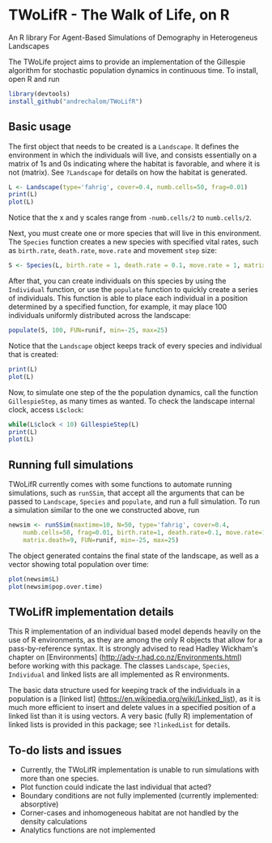 # TWoLifR - The Walk of Life, on R
An R library For Agent-Based Simulations of Demography in Heterogeneus Landscapes

The TWoLife project aims to provide an implementation of the Gillespie algorithm for
stochastic population dynamics in continuous time. To install, open R and run
```R
library(devtools)
install_github("andrechalom/TWoLifR")
```

## Basic usage

The first object that needs to be created is a `Landscape`. It defines the environment
in which the individuals will live, and consists essentially on a matrix of 1s and 0s
indicating where the habitat is favorable, and where it is not (matrix). See `?Landscape` 
for details on how the habitat is generated.
```R
L <- Landscape(type='fahrig', cover=0.4, numb.cells=50, frag=0.01)
print(L)
plot(L)
```

Notice that the x and y scales range from `-numb.cells/2` to `numb.cells/2`.

Next, you must create one or more species that will live in this environment. The `Species`
function creates a new species with specified vital rates, such as `birth.rate`, `death.rate`,
`move.rate` and movement `step` size:
```R
S <- Species(L, birth.rate = 1, death.rate = 0.1, move.rate = 1, matrix.death=9)
```

After that, you can create individuals on this species by using the `Individual` function,
or use the `populate` function to quickly create a series of individuals. This function
is able to place each individual in a position determined by a specified function, for example,
it may place 100 individuals uniformly distributed across the landscape:
```R
populate(S, 100, FUN=runif, min=-25, max=25)
```

Notice that the `Landscape` object keeps track of every species and individual that is created:
```R 
print(L)
plot(L)
```

Now, to simulate one step of the the population dynamics, call the function `GillespieStep`, as many times
as wanted. To check the landscape internal clock, access `L$clock`:
```R
while(L$clock < 10) GillespieStep(L)
print(L)
plot(L)
```

## Running full simulations
TWoLifR currently comes with some functions to automate running simulations, such as `runSSim`, that accept
all the arguments that can be passed to `Landscape`, `Species` and `populate`, and run a full simulation.
To run a simulation similar to the one we constructed above, run
```R
newsim <- runSSim(maxtime=10, N=50, type='fahrig', cover=0.4, 
    numb.cells=50, frag=0.01, birth.rate=1, death.rate=0.1, move.rate=1, 
    matrix.death=9, FUN=runif, min=-25, max=25)
```

The object generated contains the final state of the landscape, as well as a vector showing total
population over time:
```R
plot(newsim$L)
plot(newsim$pop.over.time)
```

## TWoLifR implementation details

This R implementation of an individual based model depends heavily on the use of R
environments, as they are among the only R objects that allow for a pass-by-reference 
syntax. It is strongly advised to read Hadley Wickham's chapter on [Environments] 
(http://adv-r.had.co.nz/Environments.html) before working with this package. The
classes `Landscape`, `Species`, `Individual` and linked lists are all implemented
as R environments.

The basic data structure used for keeping track of the individuals in a population is a 
[linked list] (https://en.wikipedia.org/wiki/Linked_list),
as it is much more efficient to insert and delete values in a specified position of a linked 
list than it is using vectors. A very basic (fully R) implementation of linked lists is provided
in this package; see `?linkedList` for details.

## To-do lists and issues

- Currently, the TWoLifR implementation is unable to run simulations with more than one species.
- Plot function could indicate the last individual that acted?
- Boundary conditions are not fully implemented (currently implemented: absorptive)
- Corner-cases and inhomogeneous habitat are not handled by the density calculations
- Analytics functions are not implemented
